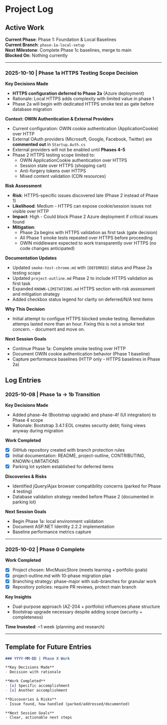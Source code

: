 # Project Log

## Active Work
**Current Phase**: Phase 1: Foundation & Local Baselines  
**Current Branch**: `phase-1a-local-setup`  
**Next Milestone**: Complete Phase 1c baselines, merge to main  
**Blocked On**: Nothing currently  

---

### 2025-10-10 | Phase 1a HTTPS Testing Scope Decision

**Key Decisions Made**
- **HTTPS configuration deferred to Phase 2a** (Azure deployment)
- Rationale: Local HTTPS adds complexity with limited value in phase 1 
- Phase 2a will begin with dedicated HTTPS smoke test as gate before database migration

**Context: OWIN Authentication & External Providers**
- Current configuration: OWIN cookie authentication (ApplicationCookie) over HTTP
- External OAuth providers (Microsoft, Google, Facebook, Twitter) are **commented out** in `Startup.Auth.cs`
- External providers will not be enabled until **Phases 4-5** 
- Phase 2 HTTPS testing scope limited to:
  - OWIN ApplicationCookie authentication over HTTPS
  - Session state over HTTPS (shopping cart)
  - Anti-forgery tokens over HTTPS
  - Mixed content validation (CDN resources)

**Risk Assessment**
- **Risk**: HTTPS-specific issues discovered late (Phase 2 instead of Phase 1)
- **Likelihood**: Medium - HTTPS can expose cookie/session issues not visible over HTTP
- **Impact**: High - Could block Phase 2 Azure deployment if critical issues found
- **Mitigation**: 
  - Phase 2a begins with HTTPS validation as first task (gate decision)
  - All Phase 1 smoke tests repeated over HTTPS before proceeding
  - OWIN middleware expected to work transparently over HTTPS (no code changes anticipated)

**Documentation Updates**
- Updated `smoke-test-chrome.md` with `[DEFERRED]` status and Phase 2a testing scope
- Updated `project-outline.md` Phase 2 to include HTTPS validation as first task
- Expanded `KNOWN-LIMITATIONS.md` HTTPS section with risk assessment and mitigation strategy
- Added checkbox status legend for clarity on deferred/N/A test items

**Why This Decision**
- Initial attempt to configue HTTPS blocked smoke testing.  Remediaton attemps lasted more than an hour.  Fixing this is not a smoke test concern. - document and move on.

**Next Session Goals**
- Continue Phase 1a: Complete smoke testing over HTTP
- Document OWIN cookie authentication behavior (Phase 1 baseline)
- Capture performance baselines (HTTP only - HTTPS baselines in Phase 2a)


## Log Entries

### 2025-10-08 | Phase 1a → 1b Transition

**Key Decisions Made**
- Added phase-4e (Bootstrap upgrade) and phase-4f (UI integration) to Phase 4 scope
- Rationale: Bootstrap 3.4.1 EOL creates security debt; fixing views anyway during migration

**Work Completed**
- [x] GitHub repository created with branch protection rules
- [x] Initial documentation: README, project-outline, CONTRIBUTING, KNOWN-LIMITATIONS
- [x] Parking lot system established for deferred items

**Discoveries & Risks**
- Identified jQuery/Ajax browser compatibility concerns (parked for Phase 4 testing)
- Database validation strategy needed before Phase 2 (documented in parking lot)

**Next Session Goals**
- Begin Phase 1a: local environment validation
- Document ASP.NET Identity 2.2.2 implementation
- Baseline performance metrics capture

---

### 2025-10-02 | Phase 0 Complete

**Work Completed**
- [x] Project chosen: MvcMusicStore (meets learning + portfolio goals)
- [x] project-outline.md with 10-phase migration plan
- [x] Branching strategy: phase-major with sub-branches for granular work
- [x] Repository policies: require PR reviews, protect main branch

**Key Insights**
- Dual-purpose approach (AZ-204 + portfolio) influences phase structure
- Bootstrap upgrade necessary despite adding scope (security + completeness)

**Time Invested**: ~1 week (planning and research)

---

## Template for Future Entries

```markdown
### YYYY-MM-DD | Phase X Work

**Key Decisions Made**
- Decision with rationale

**Work Completed**
- [x] Specific accomplishment
- [x] Another accomplishment

**Discoveries & Risks**
- Issue found, how handled (parked/addressed/documented)

**Next Session Goals**
- Clear, actionable next steps
```